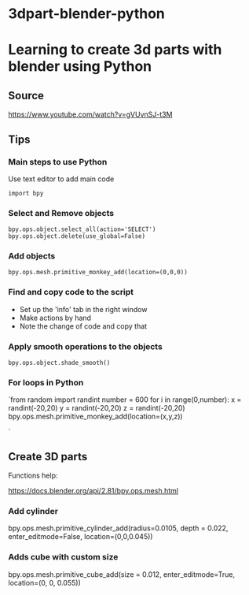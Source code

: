 # 3dpart-blender-python

# Learning to create 3d parts with blender using Python

## Source

https://www.youtube.com/watch?v=gVUvnSJ-t3M

## Tips

### Main steps to use Python

Use text editor to add main code

`import bpy`

### Select and Remove objects 

`bpy.ops.object.select_all(action='SELECT')`
`bpy.ops.object.delete(use_global=False)`

### Add objects

`bpy.ops.mesh.primitive_monkey_add(location=(0,0,0))`

### Find and copy code to the script

* Set up the 'info' tab in the right window
* Make actions by hand
* Note the change of code and copy that

### Apply smooth operations to the objects

`bpy.ops.object.shade_smooth()`

### For loops in Python

`from random import randint
number = 600
for i in range(0,number):
    x = randint(-20,20)
    y = randint(-20,20)
    z = randint(-20,20)
    bpy.ops.mesh.primitive_monkey_add(location=(x,y,z))

`
## Create 3D parts 

Functions help:

https://docs.blender.org/api/2.81/bpy.ops.mesh.html

### Add cylinder
bpy.ops.mesh.primitive_cylinder_add(radius=0.0105, 
                                    depth = 0.022,
                                    enter_editmode=False,
                                    location=(0,0,0.045))

### Adds cube with custom size

bpy.ops.mesh.primitive_cube_add(size = 0.012, enter_editmode=True, location=(0, 0, 0.055))




